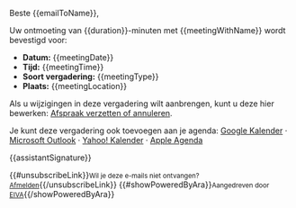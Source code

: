 Beste {{emailToName}},

Uw ontmoeting van {{duration}}-minuten met {{meetingWithName}} wordt bevestigd voor:

- **Datum:** {{meetingDate}}
- **Tijd:** {{meetingTime}}
- **Soort vergadering:** {{meetingType}}
- **Plaats:** {{meetingLocation}}

Als u wijzigingen in deze vergadering wilt aanbrengen, kunt u deze hier bewerken: [Afspraak verzetten of annuleren]({{editLink}}).

Je kunt deze vergadering ook toevoegen aan je agenda: [Google Kalender]({{googleLink}}) · [Microsoft Outlook]({{outlookLink}}) · [Yahoo! Kalender]({{yahooLink}}) · [Apple Agenda]({{icsLink}})

{{assistantSignature}}

{{#unsubscribeLink}}<small>Wil je deze e-mails niet ontvangen? <a href="{{unsubscribeUrl}}">Afmelden</a></small>{{/unsubscribeLink}}
{{#showPoweredByAra}}<small>Aangedreven door <a href="{{frontendUrl}}">EIVA</a></small>{{/showPoweredByAra}}
